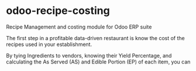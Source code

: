# odoo-recipe-costing
Recipe Management and costing module for Odoo ERP suite

The first step in a profitable data-driven restaurant is know the cost of the recipes used in your establishment.

By tying Ingredients to vendors, knowing their Yield Percentage, and calculating the As Served (AS) and Edible Portion (EP) of each item, you can 
